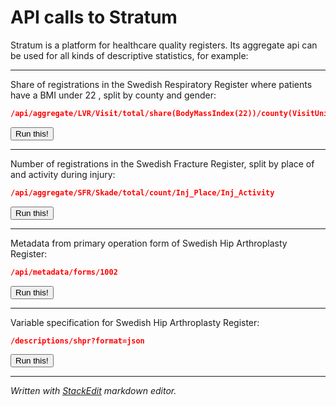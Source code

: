 # API calls to Stratum

Stratum is a platform for healthcare quality registers. Its aggregate api can be used for all kinds of descriptive statistics, for example:

----------
Share of registrations in the Swedish Respiratory Register where patients have a BMI under 22 , split by county and gender:

```JSON
/api/aggregate/LVR/Visit/total/share(BodyMassIndex(22))/county(VisitUnit)/Gender
```
<div>
<button class="btn btn-default" onclick="jsondump(this, 'http://stratum.registercentrum.se/api/aggregate/LVR/Visit/total/share(Height(165))/county(VisitUnit)/Gender?apikey=bK3H9bwaG4o=');">Run this!</button></div>

----------
Number of registrations in the Swedish Fracture Register, split by place of and activity during injury:

```JSON
/api/aggregate/SFR/Skade/total/count/Inj_Place/Inj_Activity
```
<div>
<button class="btn btn-default" onclick="jsondump(this, 'http://stratum.registercentrum.se/api/aggregate/SFR/Skade/total/count/Inj_Place/Inj_Activity?apikey=bK3H9bwaG4o=');">Run this!</button></div>

----------
Metadata from primary operation form of Swedish Hip Arthroplasty Register:

```JSON
/api/metadata/forms/1002
```
<div>
<button class="btn btn-default" onclick="jsondump(this, 'http://stratum.registercentrum.se/api/metadata/forms/1002?apikey=bK3H9bwaG4o=');">Run this!</button></div>

----------
Variable specification for Swedish Hip Arthroplasty Register:

```JSON
/descriptions/shpr?format=json
```
<div>
<button class="btn btn-default" onclick="jsondump(this, 'http://stratum.registercentrum.se/descriptions/shpr?apikey=J6b-GSKrkfk=&format=json');">Run this!</button></div>

----------
*Written with [StackEdit](https://stackedit.io/) markdown editor.*
<br>
<br>